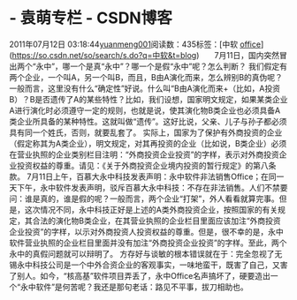 # - 袁萌专栏 - CSDN博客
2011年07月12日 03:18:44[yuanmeng001](https://me.csdn.net/yuanmeng001)阅读数：435标签：[中软																[office](https://so.csdn.net/so/search/s.do?q=office&t=blog)](https://so.csdn.net/so/search/s.do?q=中软&t=blog)
      7月11日，国内突然冒出两个“永中”，哪一个是真“永中”？哪一个是假“永中”呢？怎么判断？
我们假定有两个企业，一个叫A，另一个叫B，而且，B由A演化而来，怎么辨别B的真伪呢？一般而言，这里没有什么“确定性”好说。什么叫“B由A演化而来+（比如，A投资B）？B是否遗传了A的某些特性？比如，我们设想，国家明文规定，如果某类企业A进行演化时必须遵守一定的规则，也就是说，使其演化物B类企业也必须具备A类企业所具备的某种特性。这就叫做“遗传”。这好比说，父亲、儿子与孙子都必须具有同一个姓氏，否则，就要乱套了。
实际上，国家为了保护有外商投资的企业（假定称其为A类企业），明文规定，对其再投资的企业（比如说，B类企业）必须在营业执照的企业类别栏目注明：“外商投资企业投资”的字样，表示对外商投资企业投资权益的尊重。请见：《关于外商投资企业境内投资的暂行规定》的第八条款。
7月11日上午，百慕大永中科技发表声明：永中软件非法销售Office；在同一天下午，永中软件发表声明，驳斥百慕大永中科技：不存在非法销售。人们不禁要问：谁是真的，谁是假的呢？一般而言，两个企业“打架”，外人看看就算完事。但是，这次情况不同，永中科技正好是上述的A类外商投资企业，按照国家的有关规定，其合法的演化物B类企业，在其营业执照的企业栏目里面应该加注“外商投资企业投资”的字样，以示对外商投资人投资权益的尊重。但是，很不幸的是，永中软件营业执照的企业栏目里面并没有加注“外商投资企业投资”的字样。至此，两个永中的真假问题就可以辩明了。
方存好与谈敏的根本错误就在于：完全忽视了无锡永中科技公司是一个中外合资企业的客观事实，一味地蛮干，既害了自己，又害了别人。如今，“核高基”软件项目弄丢了，永中Office名声搞坏了，硬要造出一个“永中软件”是何苦呢？我还是那句老话：路见不平事，拔刀相助也。
